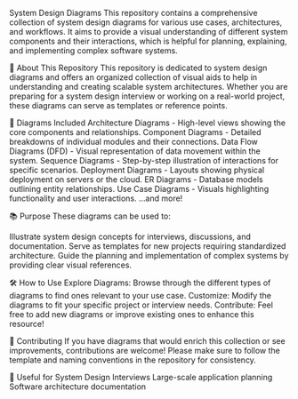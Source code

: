System Design Diagrams
This repository contains a comprehensive collection of system design diagrams for various use cases, architectures, and workflows. It aims to provide a visual understanding of different system components and their interactions, which is helpful for planning, explaining, and implementing complex software systems.

📘 About This Repository
This repository is dedicated to system design diagrams and offers an organized collection of visual aids to help in understanding and creating scalable system architectures. Whether you are preparing for a system design interview or working on a real-world project, these diagrams can serve as templates or reference points.

📁 Diagrams Included
Architecture Diagrams - High-level views showing the core components and relationships.
Component Diagrams - Detailed breakdowns of individual modules and their connections.
Data Flow Diagrams (DFD) - Visual representation of data movement within the system.
Sequence Diagrams - Step-by-step illustration of interactions for specific scenarios.
Deployment Diagrams - Layouts showing physical deployment on servers or the cloud.
ER Diagrams - Database models outlining entity relationships.
Use Case Diagrams - Visuals highlighting functionality and user interactions.
…and more!

📚 Purpose
These diagrams can be used to:

Illustrate system design concepts for interviews, discussions, and documentation.
Serve as templates for new projects requiring standardized architecture.
Guide the planning and implementation of complex systems by providing clear visual references.

🛠️ How to Use
Explore Diagrams: Browse through the different types of diagrams to find ones relevant to your use case.
Customize: Modify the diagrams to fit your specific project or interview needs.
Contribute: Feel free to add new diagrams or improve existing ones to enhance this resource!

📝 Contributing
If you have diagrams that would enrich this collection or see improvements, contributions are welcome! Please make sure to follow the template and naming conventions in the repository for consistency.

🧩 Useful for
System Design Interviews
Large-scale application planning
Software architecture documentation
